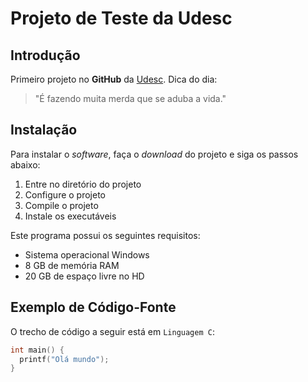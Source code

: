 # Projeto de Teste da Udesc
## Introdução
Primeiro projeto no **GitHub** da [Udesc](https://udesc.br).
Dica do dia:
> "É fazendo muita merda que se aduba a vida."
## Instalação
Para instalar o *software*, faça o *download* do projeto e siga os passos abaixo:
1. Entre no diretório do projeto
2. Configure o projeto
3. Compile o projeto
4. Instale os executáveis

Este programa possui os seguintes requisitos:
- Sistema operacional Windows
- 8 GB de memória RAM
- 20 GB de espaço livre no HD
## Exemplo de Código-Fonte
O trecho de código a seguir está em `Linguagem C`:
```c
int main() {
  printf("Olá mundo");
}
```

